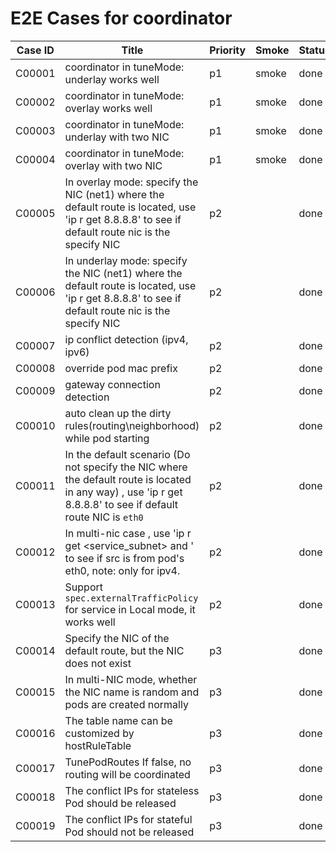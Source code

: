 # E2E Cases for coordinator

| Case ID | Title                                                                                                                                                         | Priority | Smoke | Status | Other |
|---------|---------------------------------------------------------------------------------------------------------------------------------------------------------------|----------|-------|--------|-------|
| C00001  | coordinator in tuneMode: underlay works well                                                                                                                  | p1       | smoke | done   |       |
| C00002  | coordinator in tuneMode: overlay works well                                                                                                                   | p1       | smoke | done   |       |
| C00003  | coordinator in tuneMode: underlay with two NIC                                                                                                                | p1       | smoke | done   |       |
| C00004  | coordinator in tuneMode: overlay with two  NIC                                                                                                                | p1       | smoke | done   |       |
| C00005  | In overlay mode: specify the NIC (net1) where the default route is located, use 'ip r get 8.8.8.8' to see if default route nic is the specify NIC             | p2       |       | done   |       |
| C00006  | In underlay mode: specify the NIC (net1) where the default route is located, use 'ip r get 8.8.8.8' to see if default route nic is the specify NIC            | p2       |       | done   |       |
| C00007  | ip conflict detection (ipv4, ipv6)                                                                                                                            | p2       |       | done   |       |
| C00008  | override pod mac prefix                                                                                                                                       | p2       |       | done   |       |
| C00009  | gateway connection detection                                                                                                                                  | p2       |       | done   |       |
| C00010  | auto clean up the dirty rules(routing\neighborhood) while pod starting                                                                                        | p2       |       | done   |       |
| C00011  | In the default scenario (Do not specify the NIC where the default route is located in any way) , use 'ip r get 8.8.8.8' to see if default route NIC is `eth0` | p2       |       | done   |       |
| C00012  | In multi-nic case , use 'ip r get <service_subnet> and <hostIP>' to see if src is from pod's eth0, note: only for ipv4.                                       | p2       |       | done   |       |
| C00013  | Support `spec.externalTrafficPolicy` for service in Local mode, it works well                                                                                 | p2       |       | done   |       |
| C00014  | Specify the NIC of the default route, but the NIC does not exist                                                                                              | p3       |       | done   |       |
| C00015  | In multi-NIC mode, whether the NIC name is random and pods are created normally                                                                               | p3       |       | done   |       |
| C00016  | The table name can be customized by hostRuleTable                                                                                                             | p3       |       | done   |       |
| C00017  | TunePodRoutes If false, no routing will be coordinated                                                                                                        | p3       |       | done   |       |
| C00018  | The conflict IPs for stateless Pod should be released                                                                                                         | p3       |       | done   |       |
| C00019  | The conflict IPs for stateful Pod should not be released                                                                                                      | p3       |       | done   |       |
